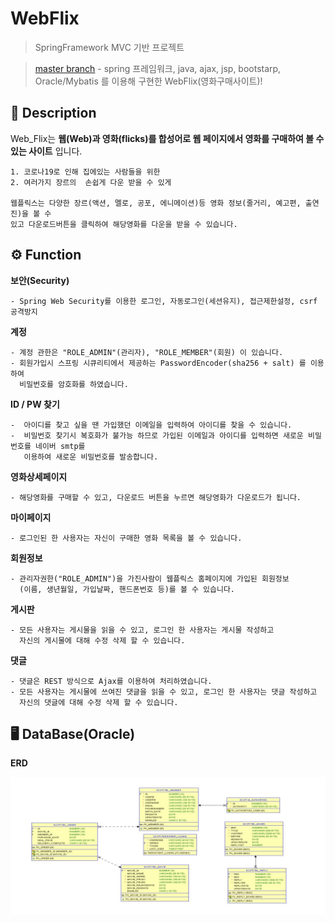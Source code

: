 # WebFlix

> SpringFramework MVC 기반 프로젝트

> [master branch](https://github.com/julyfirst/webflix) - spring 프레임워크, java, ajax, jsp, bootstarp, Oracle/Mybatis 를 이용해 구현한 WebFlix(영화구매사이트)!

## :memo: Description

Web_Flix는 **웹(Web)과 영화(flicks)를 합성어로 웹 페이지에서 영화를 구매하여 볼 수 있는 사이트** 입니다.
```
1. 코로나19로 인해 집에있는 사람들을 위한 
2. 여러가지 장르의  손쉽게 다운 받을 수 있게

웹플릭스는 다양한 장르(액션, 멜로, 공포, 에니메이션)등 영화 정보(줄거리, 예고편, 출연진)을 볼 수 
있고 다운로드버튼을 클릭하여 해당영화를 다운을 받을 수 있습니다.
```
## :gear: Function

**보안(Security)**
```
- Spring Web Security를 이용한 로그인, 자동로그인(세션유지), 접근제한설정, csrf 공격방지
```
**계정**
```
- 계정 관한은 "ROLE_ADMIN"(관리자), "ROLE_MEMBER"(회원) 이 있습니다.
- 회원가입시 스프링 시큐리티에서 제공하는 PasswordEncoder(sha256 + salt) 를 이용하여 
  비밀번호를 암호화를 하였습니다.
```
**ID / PW 찾기**
```
-  아이디를 찾고 싶을 땐 가입했던 이메일을 입력하여 아이디를 찾을 수 있습니다.
-  비밀번호 찾기시 복호화가 불가능 하므로 가입된 이메일과 아이디를 입력하면 새로운 비밀번호를 네이버 smtp를
   이용하여 새로운 비밀번호를 발송합니다.
```
**영화상세페이지**
```
- 해당영화를 구매할 수 있고, 다운로드 버튼을 누르면 해당영화가 다운로드가 됩니다.
```

**마이페이지**
```
- 로그인된 한 사용자는 자신이 구매한 영화 목록을 볼 수 있습니다.
```
**회원정보**
```
- 관리자권한("ROLE_ADMIN")을 가진사람이 웹플릭스 홈페이지에 가입된 회원정보
  (이름, 생년월일, 가입날짜, 핸드폰번호 등)를 볼 수 있습니다.
```
**게시판**
```
- 모든 사용자는 게시물을 읽을 수 있고, 로그인 한 사용자는 게시물 작성하고 
  자신의 게시물에 대해 수정 삭제 할 수 있습니다.
```
**댓글**
```
- 댓글은 REST 방식으로 Ajax를 이용하여 처리하였습니다.
- 모든 사용자는 게시물에 쓰여진 댓글을 읽을 수 있고, 로그인 한 사용자는 댓글 작성하고 
  자신의 댓글에 대해 수정 삭제 할 수 있습니다.
```
## :desktop_computer: DataBase(Oracle) 
**ERD**

![erd](./erd.JPG)

